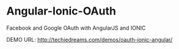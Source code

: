 # Angular-Ionic-OAuth
Facebook and Google OAuth with AngularJS and IONIC

DEMO URL: http://techiedreams.com/demos/oauth-ionic-angular/
